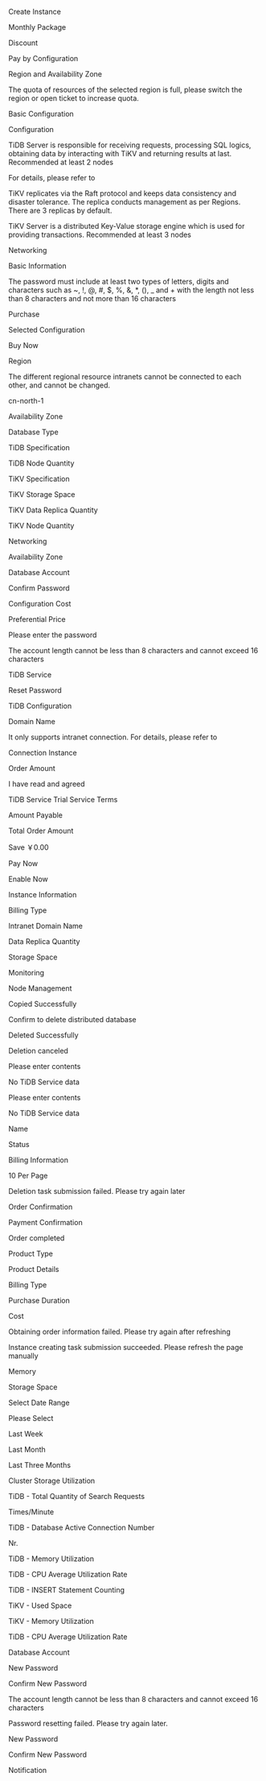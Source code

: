 Create Instance

Monthly Package

Discount

Pay by Configuration

Region and Availability Zone

The quota of resources of the selected region is full, please switch the region or open ticket to increase quota. 

Basic Configuration

Configuration

TiDB Server is responsible for receiving requests, processing SQL logics, obtaining data by interacting with TiKV and returning results at last. Recommended at least 2 nodes

For details, please refer to

TiKV replicates via the Raft protocol and keeps data consistency and disaster tolerance. The replica conducts management as per Regions. There are 3 replicas by default.


TiKV Server is a distributed Key-Value storage engine which is used for providing transactions. Recommended at least 3 nodes 

Networking

Basic Information 

The password must include at least two types of letters, digits and characters such as ~, !, @, #, $, %, &, *, (), _ and + with the length not less than 8 characters and not more than 16 characters 

Purchase

Selected Configuration 

Buy Now

Region 

The different regional resource intranets cannot be connected to each other, and cannot be changed.

cn-north-1

Availability Zone 

Database Type

TiDB Specification

TiDB Node Quantity

TiKV Specification

TiKV Storage Space

TiKV Data Replica Quantity

TiKV Node Quantity

Networking

Availability Zone

Database Account

Confirm Password

Configuration Cost

Preferential Price

Please enter the password

The account length cannot be less than 8 characters and cannot exceed 16 characters

TiDB Service

Reset Password

TiDB Configuration

Domain Name

It only supports intranet connection. For details, please refer to

Connection Instance

Order Amount

I have read and agreed

TiDB Service Trial Service Terms

Amount Payable

Total Order Amount

Save ￥0.00

Pay Now

Enable Now

Instance Information

Billing Type

Intranet Domain Name

Data Replica Quantity

Storage Space

Monitoring

Node Management

Copied Successfully

Confirm to delete distributed database

Deleted Successfully

Deletion canceled

Please enter contents

No TiDB Service data

Please enter contents

No TiDB Service data

Name

Status

Billing Information

10 Per Page

Deletion task submission failed. Please try again later

Order Confirmation 
 
Payment Confirmation

Order completed

Product Type

Product Details

Billing Type

Purchase Duration

Cost

Obtaining order information failed. Please try again after refreshing

Instance creating task submission succeeded. Please refresh the page manually
 
Memory

Storage Space 

Select Date Range

Please Select

Last Week

Last Month

Last Three Months

Cluster Storage Utilization

TiDB - Total Quantity of Search Requests

Times/Minute

TiDB - Database Active Connection Number

Nr.

TiDB - Memory Utilization

TiDB - CPU Average Utilization Rate

TiDB - INSERT Statement Counting

TiKV - Used Space

TiKV - Memory Utilization

TiDB - CPU Average Utilization Rate

Database Account

New Password

Confirm New Password

The account length cannot be less than 8 characters and cannot exceed 16 characters

Password resetting failed. Please try again later.

New Password

Confirm New Password

Notification
    
    